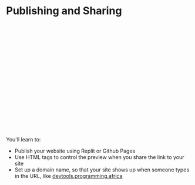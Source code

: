 # Publishing and Sharing

<div style="position: relative; padding-bottom: 56.25%; height: 0; margin: 20px 0px;"><iframe src="" title="YouTube video player" frameborder="0"  allowfullscreen style="position: absolute; top: 0; left: 0; width: 100%; height: 100%; background: url(publishing-and-sharing/how-to-publish-a-website.png); background-size: cover;"></iframe></div>

You'll learn to:

- Publish your website using Replit or Github Pages
- Use HTML tags to control the preview when you share the link to your site
- Set up a domain name, so that your site shows up when someone types in the URL, like [devtools.programming.africa](https://devtools.programming.africa/)